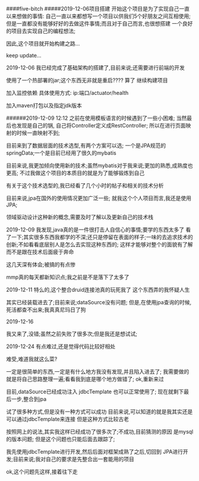####five-bitch
#####2019-12-06项目搭建
开始这个项目是为了实现自己一直以来想做的事情:
    自己一直以来都想写一个项目以供我们5个好朋友之间互相使用;
    但是一直都没有能够好好的去做这件事情;而且对于自己而言,也很想搭建
    一个良好的项目去实现自己的编程想法;

因此,这个项目就开始构建之路...

keep update...


2019-12-06
我已经完成了基础架构的搭建了,目前来说;还需要进行前端的开发

使用了一个热部署的jar;这个东西无非就是重启????
算了
继续构建项目

加入监控依赖
具体使用方式:
    ip:端口/actuator/health
    

加入maven打包以及指定jdk版本


######2019-12-09 12:12
之前在使用模板语言的时候遇到了一些小困难;
当然最后也发现是自己的锅,
自己将Controller定义成RestController;
所以在进行页面映射的时候一直映射不到;



目前来到了数据层面的技术选型,有两个方案可以选;
一个是JPA规范的springData;一个是目前已经用了很久的mybatis

目前来说,我更加倾向使用新的技术;虽然mybatis对于我来说;更加的熟悉,成熟度也更高;
不过我做这个项目的本质目的就是为了能够锻炼到自己


有关于这个技术选型的,我已经看了几个小时的帖子和相关的技术分析

目前来说,jpa在国外的使用情况更加广泛一些;
就我这个个人项目而言,我还是使用JPA;


领域驱动设计这种新的概念,需要及时了解以及更新自己的技术栈


2019-12-09
我发现,java真的是一件很打击人自信心的事情;要学的东西太多了
看了一下;其实很多东西我都学的不深;还只是停留在表面的样子;一味的去追求技术的创新;不如看看底层别人是怎么去实现这种东西的;
这样才能够对整个的面貌有了解而不是跟在技术后面疲于奔命

这几天深有体会;被搞的有点惨


mmp真的每天都新知识点;我之前是不是落下了太多了


2019-12-11
特么的,这个整合druid连接池真的玩死我了
这个东西弄的我怀疑人生

其实已经装载进去了;目前来说;dataSource没有问题;
但是,在使用jpa查询的时候,死活都查不出来;我真真尼玛日了狗


2019-12-16

我又来了,没错;虽然之前失败了很多次;但是我还是想试试;


2019-12-24
有点难过,还是觉得代码比较好相处

难受,难道我就这么菜?

一定是很简单的东西,一定是有什么地方我没有发现,并且陷入进去了;
我需要做的就是将自己思路整理一遍;看看我到底是哪个地方做错了;
ok,重新来过


目前,dataSource已经成功注入
jdbcTemplate 也可以正常使用了;
现在就剩下最后一步,整合到jpa

试了很多种方式,但是没有一种方式可以成功
目前来说,可以知道的就是我其实还是可以通过jdbcTemplate来连接
但是这种方式比较古老

按照网上的说法,其实我这样已经成功了很多次了;不成功,目前猜测的原因
是mysql的版本问题;
但是这个问题也只能后面去跟踪了;



我先使用jdbcTemplate进行开发,然后后面对框架成熟了之后,切回到
JPA进行开发;目前来说;我对自己的要求是先整合出一套能用的项目

ok,这个问题先这样,接着往下走
